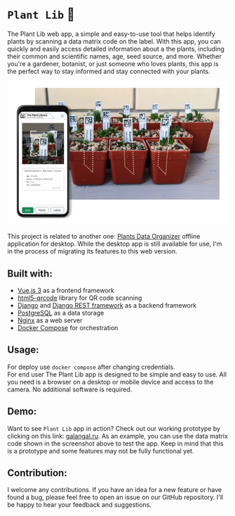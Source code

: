 # `Plant Lib` 🌵 
The Plant Lib web app, a simple and easy-to-use tool that helps identify plants by scanning a data matrix code on the label. With this app, you can quickly and easily access detailed information about a the plants, including their common and scientific names, age, seed source, and more. Whether you're a gardener, botanist, or just someone who loves plants, this app is the perfect way to stay informed and stay connected with your plants. 

![Main](readme_img/main.jpg)

This project is related to another one: [Plants Data Organizer](https://github.com/Square-Pot/Plants-Data-Organizer) offline application for desktop. While the desktop app is still available for use, I'm in the process of migrating its features to this web version. 

## Built with:
- [Vue.js 3](https://vuejs.org/) as a frontend framework
- [html5-qrcode](https://github.com/mebjas/html5-qrcode ) library for QR code scanning
- [Django](https://www.djangoproject.com/) and [Django REST framework](https://www.django-rest-framework.org/) as a backend framework
- [PostgreSQL](https://www.postgresql.org/) as a data storage
- [Nginx](https://www.nginx.com/) as a web server
- [Docker Compose](https://docs.docker.com/compose/) for orchestration

## Usage:
For deploy use `docker compose` after changing credentials.  
For end user The Plant Lib app is designed to be simple and easy to use. All you need is a browser on a desktop or mobile device and access to the camera. No additional software is required.




## Demo:
Want to see `Plant Lib` app in action? Check out our working prototype by clicking on this link: [galangal.ru](https://galangal.ru). As an example, you can use the data matrix code shown in the screenshot above to test the app. Keep in mind that this is a prototype and some features may not be fully functional yet.

## Contribution:
I welcome any contributions. If you have an idea for a new feature or have found a bug, please feel free to open an issue on our GitHub repository. I'll be happy to hear your feedback and suggestions.
